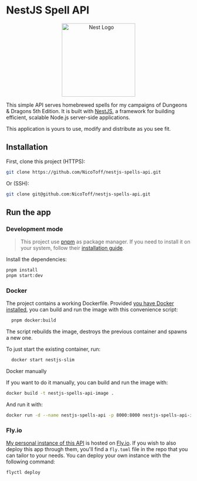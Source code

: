 # NestJS Spell API

<div style="text-align: center;" align="center">
  <img src="https://nestjs.com/img/logo-small.svg" width="200" alt="Nest Logo" />
</div>

This simple API serves homebrewed spells for my campaigns of Dungeons & Dragons 5th Edition. It is built with [NestJS](https://nestjs.com/), a framework for building efficient, scalable Node.js server-side applications.

This application is yours to use, modify and distribute as you see fit. 

## Installation

First, clone this project (HTTPS):

```bash
git clone https://github.com/NicoToff/nestjs-spells-api.git
```
Or (SSH):
```bash
git clone git@github.com:NicoToff/nestjs-spells-api.git
```
## Run the app

### Development mode

> This project use [pnpm](https://pnpm.io/) as package manager. If you need to install it on your system, follow their [installation guide](https://pnpm.io/installation).

Install the dependencies:

```bash
pnpm install
pnpm start:dev
```

### Docker

The project contains a working Dockerfile. Provided [you have Docker installed](https://docs.docker.com/get-docker/), you can build and run the image with this convenience script:

```bash
  pnpm docker:build
```

The script rebuilds the image, destroys the previous container and spawns a new one.

To just start the existing container, run:

```bash
  docker start nestjs-slim
```

<datails>
  <summary>Docker manually</summary>

  If you want to do it manually, you can build and run the image with:

  ```bash
  docker build -t nestjs-spells-api-image .
  ```

  And run it with:

  ```bash
  docker run -d --name nestjs-spells-api -p 8000:8000 nestjs-spells-api-image
  ```
</details>

### Fly.io

[My personal instance of this API](https://nestjs-spells-api.fly.dev/) is hosted on [Fly.io](https://fly.io/). If you wish to also deploy this app through them, you'll find a `fly.toml` file in the repo that you can tailor to your needs. You can deploy your own instance with the following command:

```bash
flyctl deploy
```
